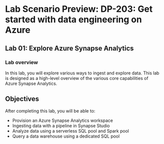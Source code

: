# Lab Scenario Preview: DP-203: Get started with data engineering on Azure

## Lab 01: Explore Azure Synapse Analytics

### Lab overview

In this lab, you will explore various ways to ingest and explore data. This lab is designed as a high-level overview of the various core capabilities of Azure Synapse Analytics. 

## Objectives
  
After completing this lab, you will be able to:

- Provision an Azure Synapse Analytics workspace
- Ingesting data with a pipeline in Synapse Studio
- Analyze data using a serverless SQL pool and Spark pool
- Query a data warehouse using a dedicated SQL pool

